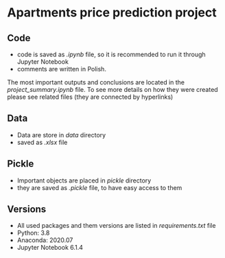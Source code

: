 # Apartments price prediction project

## Code
* code is saved as *.ipynb* file, so it is recommended to run it through Jupyter Notebook
* comments are written in Polish.

The most important outputs and conclusions are located in the *project_summary.ipynb* file.
To see more details on how they were created please see related files (they are connected by hyperlinks)

## Data
* Data are store in *data* directory
* saved as *.xlsx* file

## Pickle
* Important objects are placed in *pickle* directory
* they are saved as *.pickle* file, to have easy access to them

## Versions
* All used packages and them versions are listed in *requirements.txt* file
* Python: 3.8
* Anaconda: 2020.07
* Jupyter Notebook 6.1.4
